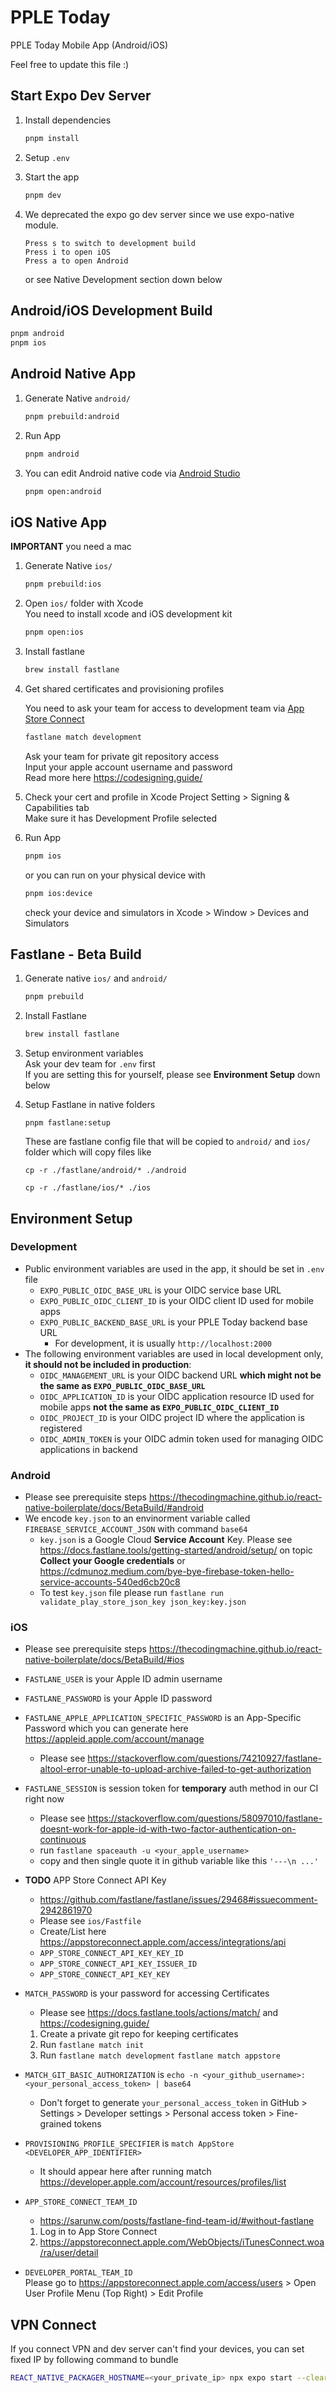# PPLE Today

PPLE Today Mobile App (Android/iOS)

Feel free to update this file :)

## Start Expo Dev Server

1. Install dependencies

   ```bash
   pnpm install
   ```

2. Setup `.env`
3. Start the app

   ```bash
   pnpm dev
   ```

4. We deprecated the expo go dev server since we use expo-native module.
   ```
   Press s to switch to development build
   Press i to open iOS
   Press a to open Android
   ```
   or see Native Development section down below

## Android/iOS Development Build

```bash
pnpm android
pnpm ios
```

## Android Native App

1. Generate Native `android/`

   ```bash
   pnpm prebuild:android
   ```

2. Run App

   ```bash
   pnpm android
   ```

3. You can edit Android native code via [Android Studio](https://developer.android.com/studio)

   ```bash
   pnpm open:android
   ```

## iOS Native App

**IMPORTANT** you need a mac

1. Generate Native `ios/`

   ```bash
   pnpm prebuild:ios
   ```

2. Open `ios/` folder with Xcode \
   You need to install xcode and iOS development kit

   ```bash
   pnpm open:ios
   ```

3. Install fastlane

   ```bash
   brew install fastlane
   ```

4. Get shared certificates and provisioning profiles

   You need to ask your team for access to development team via [App Store Connect](https://appstoreconnect.apple.com/access/users)

   ```bash
   fastlane match development
   ```

   Ask your team for private git repository access \
   Input your apple account username and password \
   Read more here https://codesigning.guide/

5. Check your cert and profile in Xcode Project Setting > Signing & Capabilities tab\
   Make sure it has Development Profile selected

6. Run App

   ```bash
   pnpm ios
   ```

   or you can run on your physical device with

   ```bash
   pnpm ios:device
   ```

   check your device and simulators in Xcode > Window > Devices and Simulators

## Fastlane - Beta Build

1. Generate native `ios/` and `android/`

   ```bash
   pnpm prebuild
   ```

2. Install Fastlane

   ```bash
   brew install fastlane
   ```

3. Setup environment variables \
   Ask your dev team for `.env` first \
   If you are setting this for yourself, please see **Environment Setup** down below

4. Setup Fastlane in native folders

   ```
   pnpm fastlane:setup
   ```

   These are fastlane config file that will be copied to `android/` and `ios/` folder which will copy files like

   `cp -r ./fastlane/android/* ./android`

   `cp -r ./fastlane/ios/* ./ios`

## Environment Setup

### Development

- Public environment variables are used in the app, it should be set in `.env` file
  - `EXPO_PUBLIC_OIDC_BASE_URL` is your OIDC service base URL
  - `EXPO_PUBLIC_OIDC_CLIENT_ID` is your OIDC client ID used for mobile apps
  - `EXPO_PUBLIC_BACKEND_BASE_URL` is your PPLE Today backend base URL
    - For development, it is usually `http://localhost:2000`
- The following environment variables are used in local development only, **it should not be included in production**:
  - `OIDC_MANAGEMENT_URL` is your OIDC backend URL **which might not be the same as `EXPO_PUBLIC_OIDC_BASE_URL`**
  - `OIDC_APPLICATION_ID` is your OIDC application resource ID used for mobile apps **not the same as `EXPO_PUBLIC_OIDC_CLIENT_ID`**
  - `OIDC_PROJECT_ID` is your OIDC project ID where the application is registered
  - `OIDC_ADMIN_TOKEN` is your OIDC admin token used for managing OIDC applications in backend

### Android

- Please see prerequisite steps
  https://thecodingmachine.github.io/react-native-boilerplate/docs/BetaBuild/#android
- We encode `key.json` to an envinorment variable called `FIREBASE_SERVICE_ACCOUNT_JSON` with command `base64`
  - `key.json` is a Google Cloud **Service Account** Key.
    Please see https://docs.fastlane.tools/getting-started/android/setup/ on topic **Collect your Google credentials** or https://cdmunoz.medium.com/bye-bye-firebase-token-hello-service-accounts-540ed6cb20c8
  - To test `key.json` file please run `fastlane run validate_play_store_json_key json_key:key.json`

### iOS

- Please see prerequisite steps
  https://thecodingmachine.github.io/react-native-boilerplate/docs/BetaBuild/#ios
- `FASTLANE_USER` is your Apple ID admin username
- `FASTLANE_PASSWORD` is your Apple ID password
- `FASTLANE_APPLE_APPLICATION_SPECIFIC_PASSWORD` is an App-Specific Password which you can generate here https://appleid.apple.com/account/manage
  - Please see https://stackoverflow.com/questions/74210927/fastlane-altool-error-unable-to-upload-archive-failed-to-get-authorization
- `FASTLANE_SESSION` is session token for **temporary** auth method in our CI right now

  - Please see https://stackoverflow.com/questions/58097010/fastlane-doesnt-work-for-apple-id-with-two-factor-authentication-on-continuous
  - run `fastlane spaceauth -u <your_apple_username>`
  - copy and then single quote it in github variable like this `'---\n ...'`

- **TODO** APP Store Connect API Key
  - https://github.com/fastlane/fastlane/issues/29468#issuecomment-2942861970
  - Please see `ios/Fastfile`
  - Create/List here https://appstoreconnect.apple.com/access/integrations/api
  - `APP_STORE_CONNECT_API_KEY_KEY_ID`
  - `APP_STORE_CONNECT_API_KEY_ISSUER_ID`
  - `APP_STORE_CONNECT_API_KEY_KEY`
- `MATCH_PASSWORD` is your password for accessing Certificates
  - Please see
    https://docs.fastlane.tools/actions/match/ and
    https://codesigning.guide/
  1.  Create a private git repo for keeping certificates
  2.  Run `fastlane match init`
  3.  Run `fastlane match development` `fastlane match appstore`
- `MATCH_GIT_BASIC_AUTHORIZATION` is `echo -n <your_github_username>:<your_personal_access_token> | base64`
  - Don't forget to generate `your_personal_access_token` in GitHub > Settings > Developer settings > Personal access token > Fine-grained tokens
- `PROVISIONING_PROFILE_SPECIFIER` is `match AppStore <DEVELOPER_APP_IDENTIFIER>`
  - It should appear here after running match https://developer.apple.com/account/resources/profiles/list
- `APP_STORE_CONNECT_TEAM_ID`
  - https://sarunw.com/posts/fastlane-find-team-id/#without-fastlane
  1. Log in to App Store Connect
  2. https://appstoreconnect.apple.com/WebObjects/iTunesConnect.woa/ra/user/detail
- `DEVELOPER_PORTAL_TEAM_ID` \
   Please go to https://appstoreconnect.apple.com/access/users > Open User Profile Menu (Top Right) > Edit Profile

## VPN Connect

If you connect VPN and dev server can't find your devices, you can set fixed IP by following command to bundle

```bash
REACT_NATIVE_PACKAGER_HOSTNAME=<your_private_ip> npx expo start --clear
```
